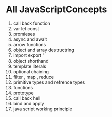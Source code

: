 # All JavaScriptConcepts
1) call back function 
2) var let const
3) promieses
4) async and await
5) arrow functions
6) object and array destructring
7) import export '
8) object shorthand
9) template literals
10) optional chaining
11) filter , map , reduce
12) primitive types and refrence types
13) functions 
14) prototype
15) call back hell
16) bind and apply
17) java script working principle 
